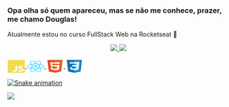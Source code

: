### Opa olha só quem apareceu, mas se não me conhece, prazer, me chamo Douglas!
Atualmente estou no curso FullStack Web na Rocketseat 🤟
<br>

<div align="center">
  <a href="https://github.com/douglasdecarvalho">
  <img height="150em" src="https://github-readme-stats.vercel.app/api?username=douglasdecarvalho&show_icons=true&theme=tokyonight&include_all_commits=true&count_private=true"/>
  <img height="150em" src="https://github-readme-stats.vercel.app/api/top-langs/?username=douglasdecarvalho&layout=compact&langs_count=7&theme=tokyonight"/>
</div>
<div style="display: inline_block"><br>
  <img align="center" alt="Douglas-Js" height="30" width="40" src="https://raw.githubusercontent.com/devicons/devicon/master/icons/javascript/javascript-plain.svg">
  <img align="center" alt="Douglas-React" height="30" width="40" src="https://raw.githubusercontent.com/devicons/devicon/master/icons/react/react-original.svg">
  <img align="center" alt="Douglas-HTML" height="30" width="40" src="https://raw.githubusercontent.com/devicons/devicon/master/icons/html5/html5-original.svg">
  <img align="center" alt="Douglas-CSS" height="30" width="40" src="https://raw.githubusercontent.com/devicons/devicon/master/icons/css3/css3-original.svg">
  
  ![Snake animation](https://github.com/douglasdecarvalho/douglasdecarvalho/blob/output/github-contribution-grid-snake.svg)
  </div>
  
  <div>
    
  <a href="https://www.linkedin.com/in/douglas-de-carvalho-santos" target="_blank"><img src="https://img.shields.io/badge/LinkedIn-0077B5?style=for-the-badge&logo=linkedin&logoColor=white" target="_blank"></a> 
  </div>

